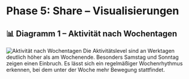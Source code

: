# Phase 5: Share – Visualisierungen

## 📊 Diagramm 1 – Aktivität nach Wochentagen  

![Aktivität nach Wochentagen](images/Sheet%201.png) 
Die Aktivitätslevel sind an Werktagen deutlich höher als am Wochenende. Besonders Samstag und Sonntag zeigen einen Einbruch. Es lässt sich ein regelmäßiger Wochenrhythmus erkennen, bei dem unter der Woche mehr Bewegung stattfindet.


